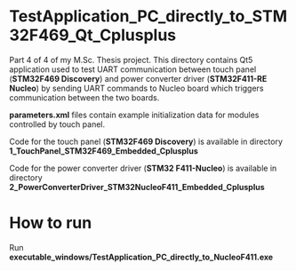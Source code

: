 # TestApplication_PC_directly_to_STM32F469_Qt_Cplusplus

Part 4 of 4 of my M.Sc. Thesis project. This directory contains Qt5 application used to test UART communication between touch panel (**STM32F469 Discovery**) and power converter driver (**STM32F411-RE Nucleo**) by sending UART commands to Nucleo board which triggers communication between the two boards.

**parameters.xml** files contain example initialization data for modules controlled by touch panel.

Code for the touch panel (**STM32F469 Discovery**) is available in directory **1_TouchPanel_STM32F469_Embedded_Cplusplus**

Code for the power converter driver (**STM32 F411-Nucleo**) is available in directory **2_PowerConverterDriver_STM32NucleoF411_Embedded_Cplusplus**

# How to run

Run\
**executable_windows/TestApplication_PC_directly_to_NucleoF411.exe**
